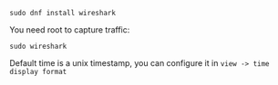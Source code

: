 ```
sudo dnf install wireshark
```

You need root to capture traffic:
```
sudo wireshark
```

Default time is a unix timestamp, you can configure it in `view -> time display format`

